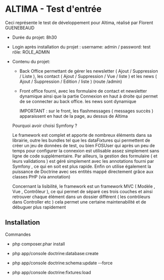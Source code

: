 ALTIMA - Test d'entrée
========================

Ceci représente le test de développement pour Altima, réalisé par Florent GUENEBEAUD

- Durée du projet:  8h30
- Login après installation du projet : username: admin / password: test   rôle: ROLE_ADMIN
- Contenu du projet:

  * Back Office permettant de gérer les newsletter ( Ajout / Suppression / Liste ), les contact ( Ajout / Suppression / Vue / liste ) et les news ( Ajout / Suppression / Edition / liste ) (route /admin)

  * Front office fourni, avec les formulaire de contact et newsletter dynamique ainsi que la partie Connexion en haut à droite qui permet de se connecter au back office. les news sont dynamique

    IMPORTANT : sur le front, les flashmessages ( messages succès ) apparaissent en haut de la page, au dessus de Altima

  Pourquoi avoir choisi Symfony ?

  Le framework est complet et apporte de nombreux éléments dans sa librairie, outre les bundles tel que les dataFixtures qui permettent de créer un jeu de données de test,
  ou bien FOSUser qui après un peu de temps pour configurer la connexion est utilisable assez simplement sans ligne de code supplémentaire.
  Par ailleurs, la gestion des formulaire ( et leurs validations ) est géré simplement avec les annotations fourni par Symfony , ce qui en soit est plus rapide. Enfin on utilise également la puissance de Doctrine avec ses entités mappé directement grâce aux classes PHP (via annotation)

  Concernant la lisibilité, le framework est un framework MVC ( Modèle , Vue , Contrôleur ), ce qui permet de séparé ces trois couches et ainsi retrouver chaque élément dans un dossier différent ( les contrôleurs dans Controller etc ) cela permet une certaine maintenabilité et de débuguer plus rapidement

Installation
--------------

Commandes

  * php composer.phar install

  * php app/console doctrine:database:create

  * php app/console doctrine:schema:update --force

  * php app/console doctrine:fixtures:load